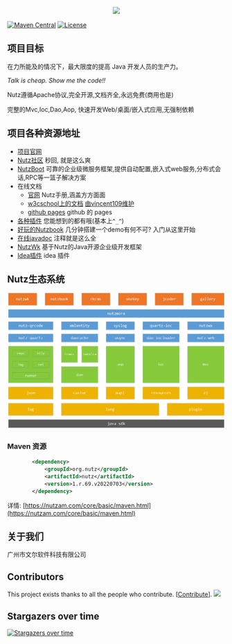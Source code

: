 
<p align="center"><a href="https://nutz.cn" target="_blank"><img width="100" src="https://github.com/nutzam/nutz/raw/master/doc/ci/logo.png"></a></p>

[![Maven Central](https://maven-badges.herokuapp.com/maven-central/org.nutz/nutz/badge.svg)](https://maven-badges.herokuapp.com/maven-central/org.nutz/nutz/)
[![License](https://img.shields.io/badge/license-Apache%202-4EB1BA.svg)](https://www.apache.org/licenses/LICENSE-2.0.html)

## 项目目标

在力所能及的情况下，最大限度的提高 Java 开发人员的生产力。

*Talk is cheap. Show me the code!!*

Nutz遵循Apache协议,完全开源,文档齐全,永远免费(商用也是)

完整的Mvc,Ioc,Dao,Aop, 快速开发Web/桌面/嵌入式应用,无强制依赖

## 项目各种资源地址

*   [项目官网](https://nutzam.com)
*   [Nutz社区](https://nutz.cn/) 秒回, 就是这么爽
*   [NutzBoot](https://nutz.io) 可靠的企业级微服务框架,提供自动配置,嵌入式web服务,分布式会话,RPC等一篮子解决方案 
*   在线文档
    *   [官网](https://nutzam.com/core/nutz_preface.html) Nutz手册,涵盖方方面面
    *   [w3cschool上的文档](http://www.w3cschool.cn/nutz/) [由vincent109维护](https://github.com/vincent109)
    *   [github pages](https://nutzam.github.io/nutz/) github 的 pages
*   [各种插件](http://github.com/nutzam/nutzmore) 您能想到的都有哦(基本上`^_^`)
*   [好玩的Nutzbook](http://nutzbook.wendal.net) 几分钟搭建一个demo有何不可? 入门从这里开始
*	[在线javadoc](https://nutzam.com/javadoc/) 注释就是这么全
*	[NutzWk](https://github.com/Wizzercn/NutzWk) 基于Nutz的Java开源企业级开发框架
*	[Idea插件](https://github.com/threefish/NutzCodeInsight) idea 插件

## Nutz生态系统

![nutz系统架构](nutz-graph.png)

### Maven 资源

```xml
		<dependency>
			<groupId>org.nutz</groupId>
			<artifactId>nutz</artifactId>
			<version>1.r.69.v20220703</version>
		</dependency>
```

详情: [https://nutzam.com/core/basic/maven.html](https://nutzam.com/core/basic/maven.html)


## 关于我们

广州市文尔软件科技有限公司

## Contributors

This project exists thanks to all the people who contribute. [[Contribute](CONTRIBUTING.md)].
<a href="graphs/contributors"><img src="https://opencollective.com/nutz/contributors.svg?width=890&button=false" /></a>

## Stargazers over time

[![Stargazers over time](https://starchart.cc/nutzam/nutz.svg)](https://starchart.cc/nutzam/nutz)
